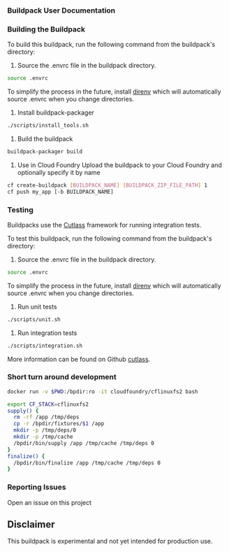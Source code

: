 ### Buildpack User Documentation

### Building the Buildpack
To build this buildpack, run the following command from the buildpack's directory:

1. Source the .envrc file in the buildpack directory.
```bash
source .envrc
```
To simplify the process in the future, install [direnv](https://direnv.net/) which will automatically source .envrc when you change directories.

1. Install buildpack-packager
```bash
./scripts/install_tools.sh
```

1. Build the buildpack
```bash
buildpack-packager build
```

1. Use in Cloud Foundry
Upload the buildpack to your Cloud Foundry and optionally specify it by name

```bash
cf create-buildpack [BUILDPACK_NAME] [BUILDPACK_ZIP_FILE_PATH] 1
cf push my_app [-b BUILDPACK_NAME]
```

### Testing
Buildpacks use the [Cutlass](https://github.com/cloudfoundry/libbuildpack/cutlass) framework for running integration tests.

To test this buildpack, run the following command from the buildpack's directory:

1. Source the .envrc file in the buildpack directory.

```bash
source .envrc
```
To simplify the process in the future, install [direnv](https://direnv.net/) which will automatically source .envrc when you change directories.

1. Run unit tests

```bash
./scripts/unit.sh
```

1. Run integration tests

```bash
./scripts/integration.sh
```

More information can be found on Github [cutlass](https://github.com/cloudfoundry/libbuildpack/cutlass).

### Short turn around development

```bash
docker run -v $PWD:/bpdir:ro -it cloudfoundry/cflinuxfs2 bash
```

```bash
export CF_STACK=cflinuxfs2 
supply() {
  rm -rf /app /tmp/deps 
  cp -r /bpdir/fixtures/$1 /app
  mkdir -p /tmp/deps/0
  mkdir -p /tmp/cache
  /bpdir/bin/supply /app /tmp/cache /tmp/deps 0
}
finalize() {
  /bpdir/bin/finalize /app /tmp/cache /tmp/deps 0
}
```

### Reporting Issues
Open an issue on this project

## Disclaimer
This buildpack is experimental and not yet intended for production use.
